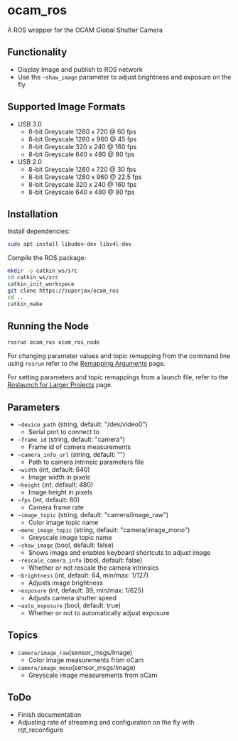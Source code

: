 # ocam_ros

A ROS wrapper for the OCAM Global Shutter Camera

## Functionality
- Display Image and publish to ROS network
- Use the `~show_image` parameter to adjust brightness and exposure on the fly

## Supported Image Formats
* USB 3.0
  * 8-bit Greyscale 1280 x 720 @ 60 fps
  * 8-bit Greyscale 1280 x 960 @ 45 fps
  * 8-bit Greyscale 320 x 240 @ 160 fps
  * 8-bit Greyscale 640 x 480 @ 80 fps
* USB 2.0
  * 8-bit Greyscale 1280 x 720 @ 30 fps
  * 8-bit Greyscale 1280 x 960 @ 22.5 fps
  * 8-bit Greyscale 320 x 240 @ 160 fps
  * 8-bit Greyscale 640 x 480 @ 80 fps

## Installation
Install dependencies:
``` bash
sudo apt install libudev-dev libv4l-dev
```
Compile the ROS package:

``` bash
mkdir -p catkin_ws/src
cd catkin_ws/src
catkin_init_workspace
git clone https://superjax/ocam_ros
cd ..
catkin_make
```

## Running the Node

```bash
rosrun ocam_ros ocam_ros_node
```

For changing parameter values and topic remapping from the command line using `rosrun` refer to the [Remapping Arguments](http://wiki.ros.org/Remapping%20Arguments) page.

For setting parameters and topic remappings from a launch file, refer to the [Roslaunch for Larger Projects](http://wiki.ros.org/roslaunch/Tutorials/Roslaunch%20tips%20for%20larger%20projects) page.

## Parameters
* `~device_path` (string, default: "/dev/video0")
    - Serial port to connect to
* `~frame_id` (string, default: "camera")
   - Frame id of camera measurements
* `~camera_info_url` (string, default: "")
   - Path to camera intrinsic parameters file
* `~width` (int, default: 640)
   - Image width in pixels
* `~height` (int, default: 480)
   - Image height in pixels
* `~fps` (int, default: 80)
   - Camera frame rate
* `~image_topic` (string, default: "camera/image_raw")
   - Color image topic name
* `~mono_image_topic` (string, default: "camera/image_mono")
   - Greyscale image topic name
* `~show_image` (bool, default: false)
   - Shows image and enables keyboard shortcuts to adjust image
* `~rescale_camera_info` (bool, default: false)
   - Whether or not rescale the camera intrinsics
* `~brightness` (int, default: 64, min/max: 1/127)
   - Adjusts image brightness
* `~exposure` (int, default: 39, min/max: 1/625)
   - Adjusts camera shutter speed
* `~auto_exposure` (bool, default: true)
   - Whether or not to automatically adjust exposure

## Topics
- `camera/image_raw`(sensor_msgs/Image)
    - Color image measurements from oCam
- `camera/image_mono`(sensor_msgs/Image)
    - Greyscale image measurements from oCam

## ToDo
- Finish documentation
- Adjusting rate of streaming and configuration on the fly with rqt_reconfigure
